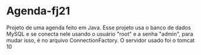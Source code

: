 # Agenda-fj21
Projeto de uma agenda feito em Java. Esse projeto usa o banco de dados MySQL e se conecta nele usando o usuário "root" e a senha "admin", para mudar isso, é no arquivo ConnectionFactory. O servidor usado foi o tomcat 10
